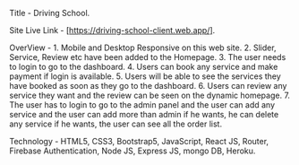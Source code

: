 Title - Driving School.

Site Live Link - [https://driving-school-client.web.app/].

OverView -
    1. Mobile and Desktop Responsive on this web site.
    2. Slider, Service, Review etc have been added to the Homepage. 
    3. The user needs to login to go to the dashboard.
    4. Users can book any service and make payment if login is available.
    5. Users will be able to see the services they have booked as soon as they go to the dashboard.
    6. Users can review any service they want and the review can be seen on the dynamic homepage.
    7. The user has to login to go to the admin panel and the user can add any service and the user can add more than admin if he wants, he can delete any service if he                  wants, the user can see all the order list.

Technology - HTML5, CSS3, Bootstrap5, JavaScript, React JS, Router, Firebase Authentication, Node JS, Express JS, mongo DB, Heroku.  
